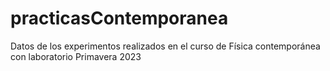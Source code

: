 # practicasContemporanea
Datos de los experimentos realizados en el curso de Física contemporánea con laboratorio Primavera 2023
